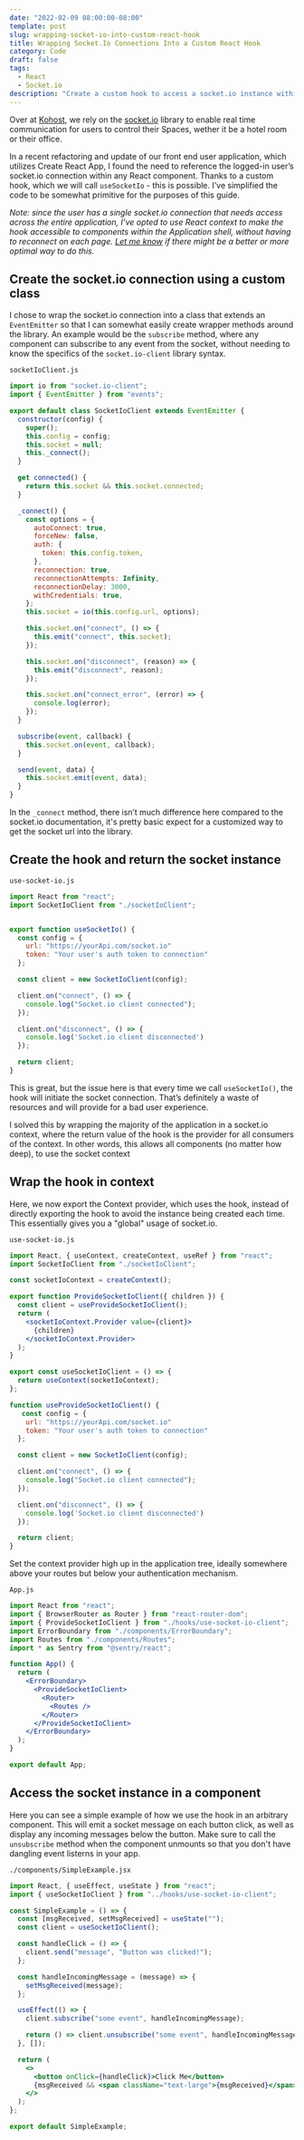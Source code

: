 ```yaml
---
date: "2022-02-09 08:00:00-08:00"
template: post
slug: wrapping-socket-io-into-custom-react-hook
title: Wrapping Socket.Io Connections Into a Custom React Hook
category: Code
draft: false
tags:
  - React
  - Socket.io
description: "Create a custom hook to access a socket.io instance within any React component"
---
```


Over at [Kohost](https://kohost.io), we rely on the [socket.io](http://socket.io) library to enable real time communication for users to control their Spaces, wether it be a hotel room or their office.

In a recent refactoring and update of our front end user application, which utilizes Create React App, I found the need to reference the logged-in user’s socket.io connection within any React component. Thanks to a custom hook, which we will call `useSocketIo` - this is possible. I’ve simplified the code to be somewhat primitive for the purposes of this guide.

_Note: since the user has a single socket.io connection that needs access across the entire application, I’ve opted to use React context to make the hook accessible to components within the Application shell, without having to reconnect on each page. [Let me know](https://twitter.com/itrogers) if there might be a better or more optimal way to do this._

## Create the socket.io connection using a custom class

I chose to wrap the socket.io connection into a class that extends an `EventEmitter` so that I can somewhat easily create wrapper methods around the library. An example would be the `subscribe` method, where any component can subscribe to any event from the socket, without needing to know the specifics of the `socket.io-client` library syntax.

`socketIoClient.js`

```jsx
import io from "socket.io-client";
import { EventEmitter } from "events";

export default class SocketIoClient extends EventEmitter {
  constructor(config) {
    super();
    this.config = config;
    this.socket = null;
    this._connect();
  }

  get connected() {
    return this.socket && this.socket.connected;
  }

  _connect() {
    const options = {
      autoConnect: true,
      forceNew: false,
      auth: {
        token: this.config.token,
      },
      reconnection: true,
      reconnectionAttempts: Infinity,
      reconnectionDelay: 3000,
      withCredentials: true,
    };
    this.socket = io(this.config.url, options);

    this.socket.on("connect", () => {
      this.emit("connect", this.socket);
    });

    this.socket.on("disconnect", (reason) => {
      this.emit("disconnect", reason);
    });

    this.socket.on("connect_error", (error) => {
      console.log(error);
    });
  }

  subscribe(event, callback) {
    this.socket.on(event, callback);
  }

  send(event, data) {
    this.socket.emit(event, data);
  }
}
```

In the `_connect` method, there isn’t much difference here compared to the socket.io documentation, it's pretty basic expect for a customized way to get the socket url into the library.

## Create the hook and return the socket instance

`use-socket-io.js`

```jsx
import React from "react";
import SocketIoClient from "./socketIoClient";


export function useSocketIo() {
  const config = {
    url: "https://yourApi.com/socket.io"
    token: "Your user's auth token to connection"
  };

  const client = new SocketIoClient(config);

  client.on("connect", () => {
    console.log("Socket.io client connected");
  });

  client.on("disconnect", () => {
    console.log('Socket.io client disconnected')
  });

  return client;
}
```

This is great, but the issue here is that every time we call `useSocketIo()`, the hook will initiate the socket connection. That’s definitely a waste of resources and will provide for a bad user experience.

I solved this by wrapping the majority of the application in a socket.io context, where the return value of the hook is the provider for all consumers of the context. In other words, this allows all components (no matter how deep), to use the socket context

## Wrap the hook in context

Here, we now export the Context provider, which uses the hook, instead of directly exporting the hook to avoid the instance being created each time. This essentially gives you a "global" usage of socket.io.

`use-socket-io.js`

```jsx
import React, { useContext, createContext, useRef } from "react";
import SocketIoClient from "./socketIoClient";

const socketIoContext = createContext();

export function ProvideSocketIoClient({ children }) {
  const client = useProvideSocketIoClient();
  return (
    <socketIoContext.Provider value={client}>
      {children}
    </socketIoContext.Provider>
  );
}

export const useSocketIoClient = () => {
  return useContext(socketIoContext);
};

function useProvideSocketIoClient() {
   const config = {
    url: "https://yourApi.com/socket.io"
    token: "Your user's auth token to connection"
  };

  const client = new SocketIoClient(config);

  client.on("connect", () => {
    console.log("Socket.io client connected");
  });

  client.on("disconnect", () => {
    console.log('Socket.io client disconnected')
  });

  return client;
}
```

Set the context provider high up in the application tree, ideally somewhere above your routes but below your authentication mechanism.

`App.js`

```jsx
import React from "react";
import { BrowserRouter as Router } from "react-router-dom";
import { ProvideSocketIoClient } from "./hooks/use-socket-io-client";
import ErrorBoundary from "./components/ErrorBoundary";
import Routes from "./components/Routes";
import * as Sentry from "@sentry/react";

function App() {
  return (
    <ErrorBoundary>
      <ProvideSocketIoClient>
        <Router>
          <Routes />
        </Router>
      </ProvideSocketIoClient>
    </ErrorBoundary>
  );
}

export default App;
```

## Access the socket instance in a component

Here you can see a simple example of how we use the hook in an arbitrary component. This will emit a socket message on each button click, as well as display any incoming messages below the button. Make sure to call the `unsubscribe` method when the component unmounts so that you don't have dangling event listerns in your app.

`./components/SimpleExample.jsx`

```jsx
import React, { useEffect, useState } from "react";
import { useSocketIoClient } from "../hooks/use-socket-io-client";

const SimpleExample = () => {
  const [msgReceived, setMsgReceived] = useState("");
  const client = useSocketIoClient();

  const handleClick = () => {
    client.send("message", "Button was clicked!");
  };

  const handleIncomingMessage = (message) => {
    setMsgReceived(message);
  };

  useEffect(() => {
    client.subscribe("some event", handleIncomingMessage);

    return () => client.unsubscribe("some event", handleIncomingMessage);
  }, []);

  return (
    <>
      <button onClick={handleClick}>Click Me</button>
      {msgReceived && <span className="text-large">{msgReceived}</span>}
    </>
  );
};

export default SimpleExample;
```
